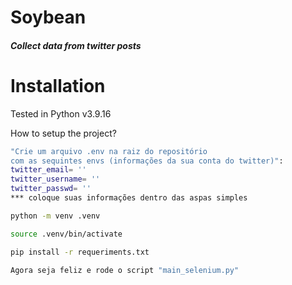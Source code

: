 # Soybean
##### Collect data from twitter posts 

# Installation

Tested in Python v3.9.16

How to setup the project?

```sh
"Crie um arquivo .env na raiz do repositório
com as sequintes envs (informações da sua conta do twitter)":
twitter_email= ''
twitter_username= ''
twitter_passwd= ''
*** coloque suas informações dentro das aspas simples
```
```sh
python -m venv .venv
```
```sh
source .venv/bin/activate
```
```sh
pip install -r requeriments.txt
```
```sh
Agora seja feliz e rode o script "main_selenium.py"
```
